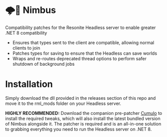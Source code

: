 # 🌩️💨 Nimbus
Compatibility patches for the Resonite Headless server to enable greater .NET 8 compatibility

- Ensures that types sent to the client are compatible, allowing normal clients to join
- Patches types for saving to ensure that the Headless can save worlds
- Wraps and re-routes deprecated thread options to perform safer shutdown of background jobs

# Installation
Simply download the dll provided in the releases section of this repo and move it to the rml_mods folder on your Headless server.

**HIGHLY RECOMMENDED:** Download the companion pre-patcher [Cumulo](https://github.com/RileyGuy/Cumulo) to install the required tweaks, which will also install the latest bundled version of Nimbus alongside it. The patcher is required and is an all-in-one solution to grabbing everything you need to run the Headless server on .NET 8.